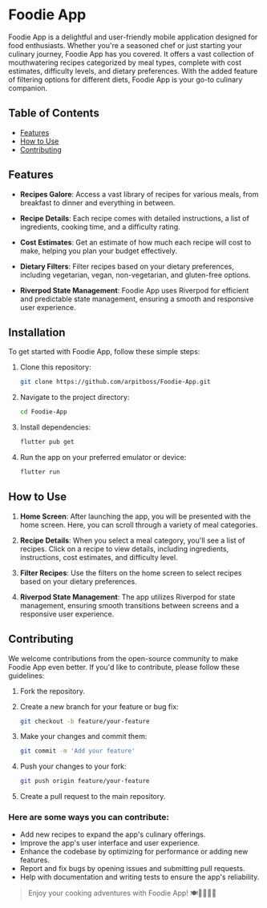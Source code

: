 # Foodie App

Foodie App is a delightful and user-friendly mobile application designed for food enthusiasts. Whether you're a seasoned chef or just starting your culinary journey, Foodie App has you covered. It offers a vast collection of mouthwatering recipes categorized by meal types, complete with cost estimates, difficulty levels, and dietary preferences. With the added feature of filtering options for different diets, Foodie App is your go-to culinary companion.

## Table of Contents

- [Features](#features)
- [How to Use](#how-to-use)
- [Contributing](#contributing)

## Features

- **Recipes Galore**: Access a vast library of recipes for various meals, from breakfast to dinner and everything in between.

- **Recipe Details**: Each recipe comes with detailed instructions, a list of ingredients, cooking time, and a difficulty rating.

- **Cost Estimates**: Get an estimate of how much each recipe will cost to make, helping you plan your budget effectively.

- **Dietary Filters**: Filter recipes based on your dietary preferences, including vegetarian, vegan, non-vegetarian, and gluten-free options.

- **Riverpod State Management**: Foodie App uses Riverpod for efficient and predictable state management, ensuring a smooth and responsive user experience.

## Installation

To get started with Foodie App, follow these simple steps:

1. Clone this repository:

   ```bash
   git clone https://github.com/arpitboss/Foodie-App.git

2. Navigate to the project directory:
   ```bash
   cd Foodie-App
3. Install dependencies:
   ```bash
   flutter pub get
4. Run the app on your preferred emulator or device:
   ```bash
   flutter run

## How to Use

1. **Home Screen**: After launching the app, you will be presented with the home screen. Here, you can scroll through a variety of meal categories.

2. **Recipe Details**: When you select a meal category, you'll see a list of recipes. Click on a recipe to view details, including ingredients, instructions, cost estimates, and difficulty level.

3. **Filter Recipes**: Use the filters on the home screen to select recipes based on your dietary preferences.

4. **Riverpod State Management**: The app utilizes Riverpod for state management, ensuring smooth transitions between screens and a responsive user experience.

## Contributing

We welcome contributions from the open-source community to make Foodie App even better. If you'd like to contribute, please follow these guidelines:

1. Fork the repository.

2. Create a new branch for your feature or bug fix:

   ```bash
   git checkout -b feature/your-feature

3. Make your changes and commit them:
   ```bash
   git commit -m 'Add your feature'
   
4. Push your changes to your fork:
   ```bash
   git push origin feature/your-feature

5. Create a pull request to the main repository.

### Here are some ways you can contribute:

- Add new recipes to expand the app's culinary offerings.
- Improve the app's user interface and user experience.
- Enhance the codebase by optimizing for performance or adding new features.
- Report and fix bugs by opening issues and submitting pull requests.
- Help with documentation and writing tests to ensure the app's reliability.

> Enjoy your cooking adventures with Foodie App! 🍽️👩‍🍳👨‍🍳
